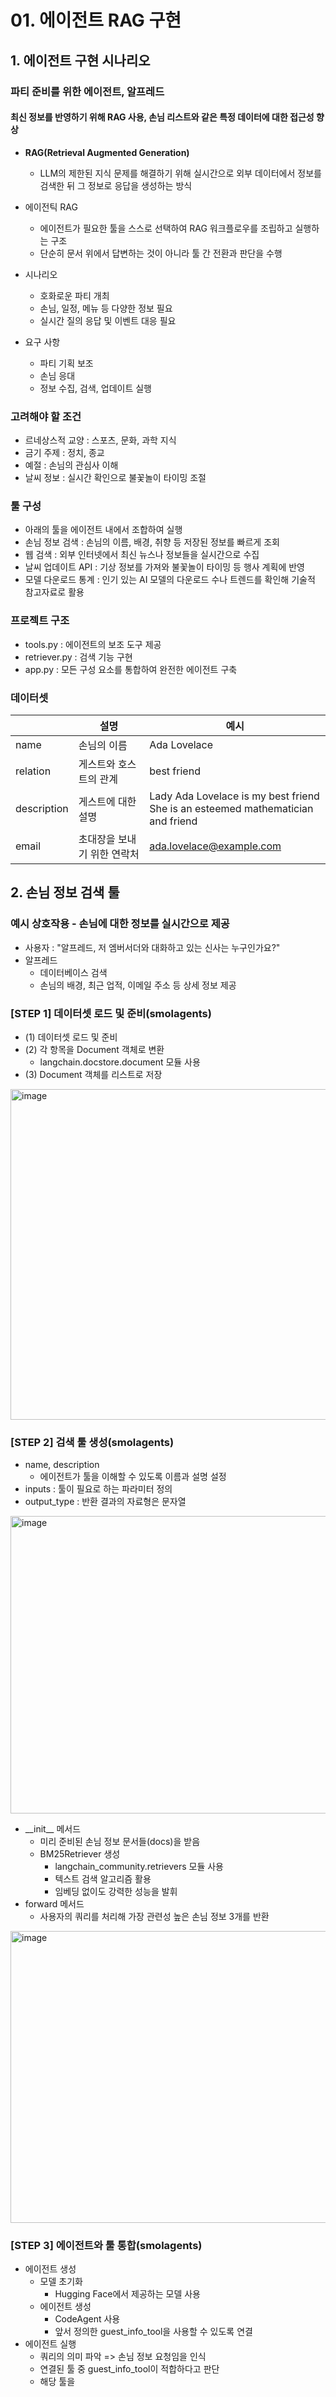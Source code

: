 # 01. 에이전트 RAG 구현
## 1. 에이전트 구현 시나리오
### 파티 준비를 위한 에이전트, 알프레드
#### 최신 정보를 반영하기 위해 RAG 사용, 손님 리스트와 같은 특정 데이터에 대한 접근성 향상
- **RAG(Retrieval Augmented Generation)**
  - LLM의 제한된 지식 문제를 해결하기 위해 실시간으로 외부 데이터에서 정보를 검색한 뒤 그 정보로 응답을 생성하는 방식
- 에이전틱 RAG
  - 에이전트가 필요한 툴을 스스로 선택하여 RAG 워크플로우를 조립하고 실행하는 구조
  - 단순히 문서 위에서 답변하는 것이 아니라 툴 간 전환과 판단을 수행
 
- 시나리오
  - 호화로운 파티 개최
  - 손님, 일정, 메뉴 등 다양한 정보 필요
  - 실시간 질의 응답 및 이벤트 대응 필요
- 요구 사항
  - 파티 기획 보조
  - 손님 응대
  - 정보 수집, 검색, 업데이트 실행

### 고려해야 할 조건
- 르네상스적 교양 : 스포츠, 문화, 과학 지식
- 금기 주제 : 정치, 종교
- 예절 : 손님의 관심사 이해
- 날씨 정보 : 실시간 확인으로 불꽃놀이 타이밍 조절

### 툴 구성
- 아래의 툴을 에이전트 내에서 조합하여 실행
- 손님 정보 검색 : 손님의 이름, 배경, 취향 등 저장된 정보를 빠르게 조회
- 웹 검색 : 외부 인터넷에서 최신 뉴스나 정보들을 실시간으로 수집
- 날씨 업데이트 API : 기상 정보를 가져와 불꽃놀이 타이밍 등 행사 계획에 반영
- 모델 다운로드 통계 : 인기 있는 AI 모델의 다운로드 수나 트렌드를 확인해 기술적 참고자료로 활용

### 프로젝트 구조
- tools.py : 에이전트의 보조 도구 제공
- retriever.py : 검색 기능 구현
- app.py : 모든 구성 요소를 통합하여 완전한 에이전트 구축

### 데이터셋

||설명|예시|
|-|---|----|
|name|손님의 이름|Ada Lovelace|
|relation|게스트와 호스트의 관계|best friend|
|description|게스트에 대한 설명|Lady Ada Lovelace is my best friend <br> She is an esteemed mathematician and friend|
|email|초대장을 보내기 위한 연락처|ada.lovelace@example.com|

## 2. 손님 정보 검색 툴
### 예시 상호작용 - 손님에 대한 정보를 실시간으로 제공
- 사용자 : "알프레드, 저 엠버서더와 대화하고 있는 신사는 누구인가요?"
- 알프레드
  - 데이터베이스 검색
  - 손님의 배경, 최근 업적, 이메일 주소 등 상세 정보 제공

### [STEP 1] 데이터셋 로드 및 준비(smolagents)
- (1) 데이터셋 로드 및 준비
- (2) 각 항목을 Document 객체로 변환
  - langchain.docstore.document 모듈 사용
- (3) Document 객체를 리스트로 저장
<img width="649" height="529" alt="image" src="https://github.com/user-attachments/assets/be94cbda-c1cd-494f-8c67-d307e40536e2" />

### [STEP 2] 검색 툴 생성(smolagents)
- name, description
  - 에이전트가 툴을 이해할 수 있도록 이름과 설명 설정
- inputs : 툴이 필요로 하는 파라미터 정의
- output_type : 반환 결과의 자료형은 문자열

<img width="661" height="476" alt="image" src="https://github.com/user-attachments/assets/214862fb-6ab7-46cb-8dc7-c033b42d6b75" />

- \_\_init\_\_ 메서드
  - 미리 준비된 손님 정보 문서들(docs)을 받음
  - BM25Retriever 생성
    - langchain_community.retrievers 모듈 사용
    - 텍스트 검색 알고리즘 활용
    - 임베딩 없이도 강력한 성능을 발휘
- forward 메서드
  - 사용자의 쿼리를 처리해 가장 관련성 높은 손님 정보 3개를 반환

<img width="653" height="467" alt="image" src="https://github.com/user-attachments/assets/b11f9a1f-5cb0-4fc2-8cd0-ce79b9730806" />

### [STEP 3] 에이전트와 툴 통합(smolagents)
- 에이전트 생성
  - 모델 초기화
    - Hugging Face에서 제공하는 모델 사용
  - 에이전트 생성
    - CodeAgent 사용
    - 앞서 정의한 guest_info_tool을 사용할 수 있도록 연결
- 에이전트 실행
  - 쿼리의 의미 파악 => 손님 정보 요청임을 인식
  - 연결된 툴 중 guest_info_tool이 적합하다고 판단
  - 해당 툴을
